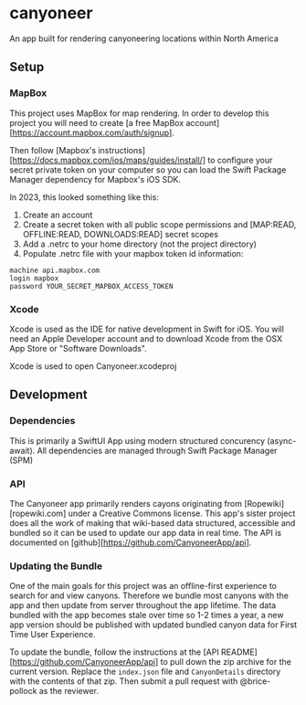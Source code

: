 # canyoneer
An app built for rendering canyoneering locations within North America

## Setup

### MapBox
This project uses MapBox for map rendering. In order to develop this project you will need to create [a free MapBox account][https://account.mapbox.com/auth/signup].

Then follow [Mapbox's instructions][https://docs.mapbox.com/ios/maps/guides/install/] to configure your secret private token on your computer so you can load the Swift Package Manager dependency for Mapbox's iOS SDK.

In 2023, this looked something like this:

1. Create an account
2. Create a secret token with all public scope permissions and [MAP:READ, OFFLINE:READ, DOWNLOADS:READ] secret scopes
3. Add a .netrc to your home directory (not the project directory)
4. Populate .netrc file with your mapbox token id information:

```
machine api.mapbox.com
login mapbox
password YOUR_SECRET_MAPBOX_ACCESS_TOKEN
```

### Xcode
Xcode is used as the IDE for native development in Swift for iOS. You will need an Apple Developer account and to download Xcode from the OSX App Store or "Software Downloads".

Xcode is used to open Canyoneer.xcodeproj

## Development

### Dependencies
This is primarily a SwiftUI App using modern structured concurency (async-await). All dependencies are managed through Swift Package Manager (SPM)

### API
The Canyoneer app primarily renders cayons originating from [Ropewiki][ropewiki.com] under a Creative Commons license. This app's sister project does all the work of making that wiki-based data structured, accessible and bundled so it can be used to update our app data in real time. The API is documented on [github][https://github.com/CanyoneerApp/api].

### Updating the Bundle
One of the main goals for this project was an offline-first experience to search for and view canyons. Therefore we bundle most canyons with the app and then update from server throughout the app lifetime. The data bundled with the app becomes stale over time so 1-2 times a year, a new app version should be published with updated bundled canyon data for First Time User Experience.

To update the bundle, follow the instructions at the [API README][https://github.com/CanyoneerApp/api] to pull down the zip archive for the current version. Replace the `index.json` file and `CanyonDetails` directory with the contents of that zip. Then submit a pull request with @brice-pollock as the reviewer.